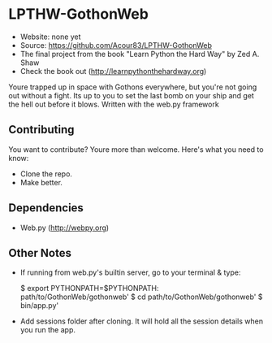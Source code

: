 LPTHW-GothonWeb
===============

* Website: none yet
* Source: https://github.com/Acour83/LPTHW-GothonWeb
* The final project from the book "Learn Python the Hard Way" by Zed A. Shaw
* Check the book out (http://learnpythonthehardway.org)

Youre trapped up in space with Gothons everywhere, but you're not going out without a fight. Its up to you to set the last bomb on your ship and get the hell out before it blows.
Written with the web.py framework

## Contributing
You want to contribute? Youre more than welcome. Here's what you need to know:
- Clone the repo.
- Make better.

## Dependencies
- Web.py (http://webpy.org)

## Other Notes
- If running from web.py's builtin server, go to your terminal & type:

    $ export PYTHONPATH=$PYTHONPATH: path/to/GothonWeb/gothonweb'
    $ cd path/to/GothonWeb/gothonweb'
    $ bin/app.py'

- Add sessions folder after cloning. It will hold all the session details when you run the app.

